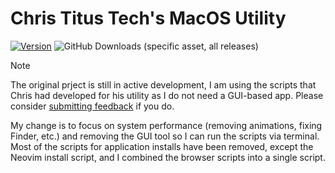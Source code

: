 # Chris Titus Tech's MacOS Utility

[![Version](https://img.shields.io/github/v/release/ChrisTitusTech/macutil?color=%230567ff&label=Latest%20Release&style=for-the-badge)](https://github.com/ChrisTitusTech/macutil/releases/latest)
![GitHub Downloads (specific asset, all releases)](https://img.shields.io/github/downloads/ChrisTitusTech/macutil/macutil?label=Total%20Downloads&style=for-the-badge)


> [!NOTE]
> The original prject is still in active development, I am using the scripts that Chris had developed for his utility as I do not need a GUI-based app. Please consider [submitting feedback](https://github.com/ChrisTitusTech/macutil/issues) if you do.

My change is to focus on system performance (removing animations, fixing Finder, etc.) and removing the GUI tool so I can run the scripts via terminal. Most of the scripts for application installs have been removed, except the Neovim install script, and I combined the browser scripts into a single script.
